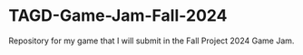 # TAGD-Game-Jam-Fall-2024
Repository for my game that I will submit in the Fall Project 2024 Game Jam.
